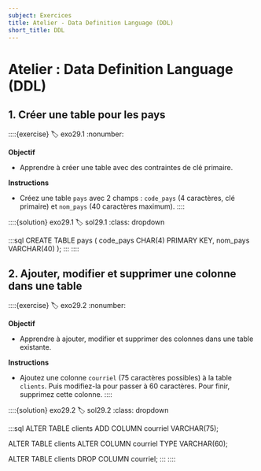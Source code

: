 ```yaml
---
subject: Exercices
title: Atelier - Data Definition Language (DDL)
short_title: DDL
---
```


# Atelier : Data Definition Language (DDL)

## 1. Créer une table pour les pays
::::{exercise}
:label: exo29.1
:nonumber:

**Objectif**
- Apprendre à créer une table avec des contraintes de clé primaire.

**Instructions**
- Créez une table `pays` avec 2 champs : `code_pays` (4 caractères, clé primaire) et `nom_pays` (40 caractères maximum).
::::

::::{solution} exo29.1
:label: sol29.1
:class: dropdown

:::sql
CREATE TABLE pays (
    code_pays CHAR(4) PRIMARY KEY,
    nom_pays VARCHAR(40)
);
:::
::::

## 2. Ajouter, modifier et supprimer une colonne dans une table
::::{exercise}
:label: exo29.2
:nonumber:

**Objectif**
- Apprendre à ajouter, modifier et supprimer des colonnes dans une table existante.

**Instructions**
- Ajoutez une colonne `courriel` (75 caractères possibles) à la table `clients`. Puis modifiez-la pour passer à 60 caractères. Pour finir, supprimez cette colonne.
::::

::::{solution} exo29.2
:label: sol29.2
:class: dropdown

:::sql
ALTER TABLE clients ADD COLUMN courriel VARCHAR(75);

ALTER TABLE clients ALTER COLUMN courriel TYPE VARCHAR(60);

ALTER TABLE clients DROP COLUMN courriel;
:::
::::
